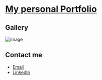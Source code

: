 # [My personal Portfolio](https://dinesh-veguru.netlify.app/)

## Gallery
![image](https://github.com/dineshveguru/portfolio_remastered/assets/82778240/f486bd7a-f9f9-49c7-b991-9475febdcb28)

## Contact me 
- [Email](dineshveguru123@gmail.com)
- [LinkedIn](https://www.linkedin.com/in/dineshveguru/)
